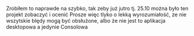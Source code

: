 Zrobiłem to naprawde na szybko, tak zeby już jutro tj. 25.10 można było ten projekt zobaczyć i ocenić
Prosze więc tlyko o lekką wyrozumiałość, ze nie wszytskie blędy mogą być obsłużone, albo że 
nie jest to aplikacja desktopowa a jedynie Consolowa

